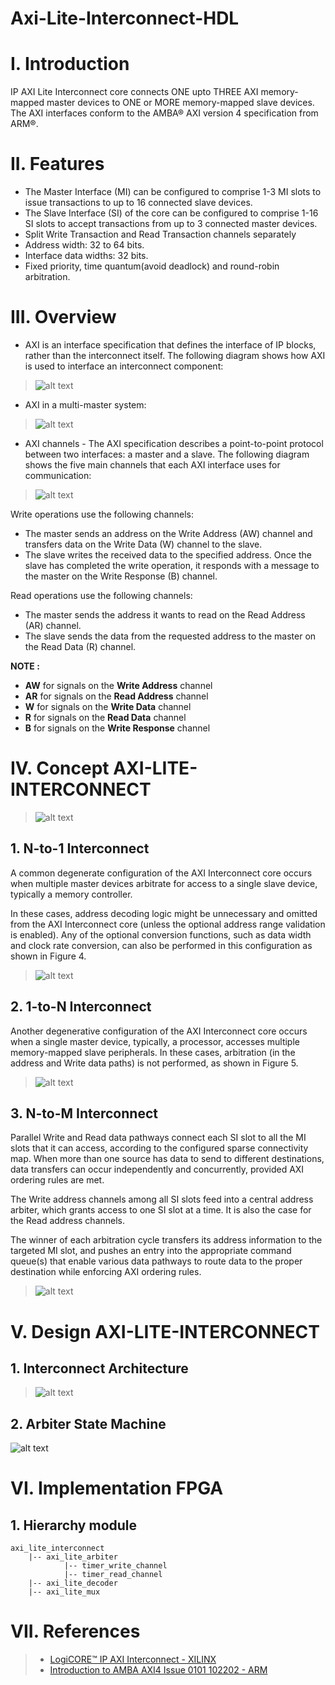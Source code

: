 # Axi-Lite-Interconnect-HDL

# I. Introduction
 IP AXI Lite Interconnect core connects ONE upto THREE AXI memory-mapped master devices to ONE or MORE memory-mapped slave devices. The AXI interfaces conform to the AMBA® AXI version 4 specification from ARM®.

# II. Features
* The Master Interface (MI) can be configured to comprise 1-3 MI slots to issue 
transactions to up to 16 connected slave devices.
* The Slave Interface (SI) of the core can be configured to comprise 1-16 SI slots to accept transactions from up to 
3 connected master devices.
* Split Write Transaction and Read Transaction channels separately
* Address width: 32 to 64 bits.
* Interface data widths: 32 bits.
* Fixed priority, time quantum(avoid deadlock) and round-robin arbitration.

# III. Overview
* AXI is an interface specification that defines the interface of IP blocks, rather than the interconnect 
itself. The following diagram shows how AXI is used to interface an interconnect component:
> ![alt text](docs/axi1.png)

* AXI in a multi-master system:
> ![alt text](docs/axi2.png)

* AXI channels - The AXI specification describes a point-to-point protocol between two interfaces: a master and a 
slave. The following diagram shows the five main channels that each AXI interface uses for communication:  
> ![alt text](docs/axi3.png)
> 
Write operations use the following channels: 
* The master sends an address on the Write Address (AW) channel and transfers data on the Write 
Data (W) channel to the slave.   
* The slave writes the received data to the specified address. Once the slave has completed the 
write operation, it responds with a message to the master on the Write Response (B) channel.
 
Read operations use the following channels: 
* The master sends the address it wants to read on the Read Address (AR) channel.
* The slave sends the data from the requested address to the master on the Read Data (R) channel. 

**NOTE :** 
* **AW** for signals on the **Write Address** channel 
* **AR** for signals on the **Read Address** channel 
* **W** for signals on the **Write Data** channel
* **R** for signals on the **Read Data** channel 
* **B** for signals on the **Write Response** channel 

# IV. Concept AXI-LITE-INTERCONNECT

> ![alt text](docs/AISoC-AXI_LITE_INTERCONNECT.drawio.png)
>
## 1.  N-to-1 Interconnect
A common degenerate configuration of the AXI Interconnect core occurs when multiple master devices arbitrate for 
access to a single slave device, typically a memory controller.

In these cases, address decoding logic might be unnecessary and omitted from the AXI Interconnect core (unless the 
optional address range validation is enabled). Any of the optional conversion functions, such as data width and 
clock rate conversion, can also be performed in this configuration as shown in Figure 4.

>![alt text](docs/axi4.png)
## 2.  1-to-N Interconnect
Another degenerative configuration of the AXI Interconnect core occurs when a single master device, typically, a 
processor, accesses multiple memory-mapped slave peripherals. In these cases, arbitration (in the address and 
Write data paths) is not performed, as shown in Figure 5.

> ![alt text](docs/axi5.png)

## 3.  N-to-M Interconnect
Parallel Write and Read data pathways connect each SI slot to all the MI slots that it can access, according to the
configured sparse connectivity map. When more than one source has data to send to different destinations, data
transfers can occur independently and concurrently, provided AXI ordering rules are met.

The Write address channels among all SI slots feed into a central address arbiter, which grants access to one SI slot
at a time. It is also the case for the Read address channels. 

The winner of each arbitration cycle transfers its address information to the targeted MI slot, and pushes an entry
into the appropriate command queue(s) that enable various data pathways to route data to the proper destination
while enforcing AXI ordering rules.

> ![alt text](docs/axi6.png)
 
# V. Design AXI-LITE-INTERCONNECT

## 1.   Interconnect Architecture
> ![alt text](docs/AXI_LITE_INTERCONNECT.drawio.png)

## 2.   Arbiter State Machine
![alt text](docs/AISoC-arbiter_state_machine.drawio.png)
>

# VI. Implementation FPGA
## 1. Hierarchy module
    axi_lite_interconnect
        |-- axi_lite_arbiter
                |-- timer_write_channel
                |-- timer_read_channel
        |-- axi_lite_decoder
        |-- axi_lite_mux

# VII.   References
> *  [LogiCORE™ IP AXI Interconnect - XILINX](https://docs.amd.com/v/u/en-US/ds768_axi_interconnect)
> *  [Introduction to AMBA AXI4 Issue 0101 102202 - ARM](https://developer.arm.com/documentation/102202/0300/What-is-AMBA--and-why-use-it-)